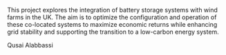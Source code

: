 This project explores the integration of battery storage systems with wind farms in the UK. The aim is to optimize the configuration and operation of these co-located systems to maximize economic returns while enhancing grid stability and supporting the transition to a low-carbon energy system.

Qusai Alabbassi
